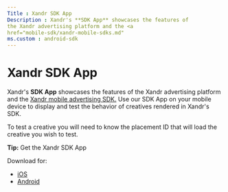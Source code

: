```yaml
---
Title : Xandr SDK App
Description : Xandr's **SDK App** showcases the features of
the Xandr advertising platform and the <a
href="mobile-sdk/xandr-mobile-sdks.md"
ms.custom : android-sdk
---
```



# Xandr SDK App



Xandr's **SDK App** showcases the features of
the Xandr advertising platform and the <a
href="mobile-sdk/xandr-mobile-sdks.md"
class="xref" target="_blank">Xandr mobile
advertising SDK.</a> Use our SDK App on your mobile device to display
and test the behavior of creatives rendered in
Xandr's SDK.

To test a creative you will need to know the placement ID that will load
the creative you wish to test.



<b>Tip:</b> Get the
Xandr SDK App

Download for:

- <a
  href="https://itunes.apple.com/us/app/appnexussdkapp/id736869833?mt=8"
  class="xref" target="_blank">iOS</a>
- <a
  href="https://play.google.com/store/apps/details?id=com.appnexus.opensdkapp"
  class="xref" target="_blank">Android</a>






